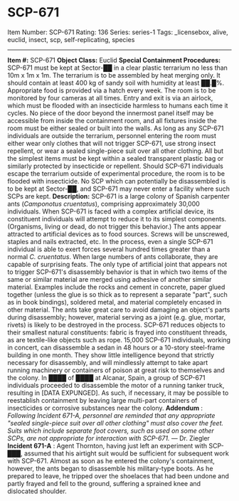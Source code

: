 # SCP-671
Item Number: SCP-671
Rating: 136
Series: series-1
Tags: _licensebox, alive, euclid, insect, scp, self-replicating, species

---

**Item #:** SCP-671
**Object Class:** Euclid
**Special Containment Procedures:** SCP-671 must be kept at Sector-██ in a clear plastic terrarium no less than 10m x 1m x 1m. The terrarium is to be assembled by heat merging only. It should contain at least 400 kg of sandy soil with humidity at least ██.█%. Appropriate food is provided via a hatch every week. The room is to be monitored by four cameras at all times. Entry and exit is via an airlock, which must be flooded with an insecticide harmless to humans each time it cycles. No piece of the door beyond the innermost panel itself may be accessible from inside the containment room, and all fixtures inside the room must be either sealed or built into the walls.
As long as any SCP-671 individuals are outside the terrarium, personnel entering the room must either wear only clothes that will not trigger SCP-671, use strong insect repellent, or wear a sealed single-piece suit over all other clothing. All but the simplest items must be kept within a sealed transparent plastic bag or similarly protected by insecticide or repellent. Should SCP-671 individuals escape the terrarium outside of experimental procedure, the room is to be flooded with insecticide.
No SCP which can potentially be disassembled is to be kept at Sector-██, and SCP-671 may never enter a facility where such SCPs are kept.
**Description:** SCP-671 is a large colony of Spanish carpenter ants (_Camponotus cruentatus_), comprising approximately 30,000 individuals. When SCP-671 is faced with a complex artificial device, its constituent individuals will attempt to reduce it to its simplest components. (Organisms, living or dead, do not trigger this behavior.) The ants appear attracted to artificial devices as to food sources. Screws will be unscrewed, staples and nails extracted, etc. In the process, even a single SCP-671 individual is able to exert forces several hundred times greater than a normal _C. cruentatus_. When large numbers of ants collaborate, they are capable of surprising feats.
The only type of artificial joint that appears not to trigger SCP-671's disassembly behavior is that in which two items of the same or similar material are merged using adhesive of another similar material. Examples include the rocks and cement in concrete, paper glued together (unless the glue is so thick as to represent a separate "part", such as in book bindings), soldered metal, and material completely encased in other material. The ants take great care to avoid damaging an object's parts during disassembly; however, material serving as a joint (e.g. glue, mortar, rivets) is likely to be destroyed in the process.
SCP-671 reduces objects to their smallest natural constituents: fabric is frayed into constituent threads, as are textile-like objects such as rope. 15,000 SCP-671 individuals, working in concert, can disassemble a sedan in 48 hours or a 10-story steel-frame building in one month. They show little intelligence beyond that strictly necessary for disassembly, and will mindlessly attempt to take apart running machinery or containers of poison at great risk to themselves and the colony. In ████ of ████ at Alcanar, Spain, a group of SCP-671 individuals proceeded to disassemble the motor of a running tanker truck, resulting in [DATA EXPUNGED]. As such, if necessary, it may be possible to reestablish containment by leaving large multi-part containers of insecticides or corrosive substances near the colony.
**Addendum** : _Following Incident 671-A, personnel are reminded that any appropriate "sealed single-piece suit over all other clothing" must also cover the feet. Suits which include separate foot covers, such as used on some other SCPs, are not appropriate for interaction with SCP-671._ — Dr. Ziegler
**Incident 671-A** : Agent Thornton, having just left an experiment with SCP-███, assumed that his airtight suit would be sufficient for subsequent work with SCP-671. Almost as soon as he entered the colony's containment, however, the ants began to disassemble his military-type boots. As he prepared to leave, he tripped over the shoelaces that had been undone and partly frayed and fell to the ground, suffering a sprained knee and dislocated shoulder.